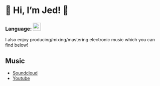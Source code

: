 # :space_invader: Hi, I’m Jed! :space_invader:

### Language: <img src="https://cdn.jsdelivr.net/npm/programming-languages-logos/src/cpp/cpp.png" height="25">

I also enjoy producing/mixing/mastering electronic music which you can find below!

## Music
- [Soundcloud](https://soundcloud.com/jed-pauckner)
- [Youtube](https://www.youtube.com/channel/UCrXF2xoTr7cold4dc1r2ymg)
